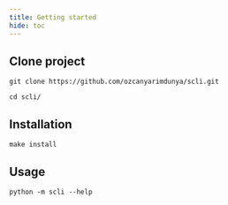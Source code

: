 ```yaml
---
title: Getting started
hide: toc
---
```


## Clone project

```shell
git clone https://github.com/ozcanyarimdunya/scli.git 
```

```shell
cd scli/
```

## Installation

```shell
make install
```

## Usage

```shell
python -m scli --help
```
